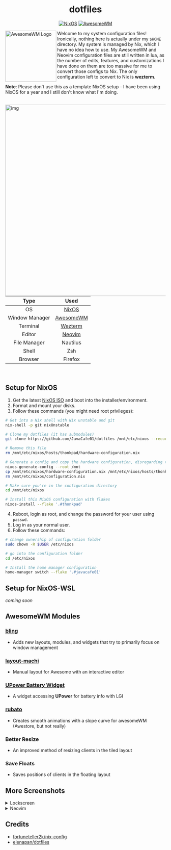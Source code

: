 <div align=center>

# dotfiles

[![NixOS](https://img.shields.io/badge/NixOS-22.05-informational.svg?logo=nixos)](https://github.com/nixos/nixpkgs) [![AwesomeWM](https://img.shields.io/badge/AwesomeWM-git-blue.svg?logo=lua)](https://github.com/awesomeWM/awesome)

</div>

<a href="https://awesomewm.org/"><img alt="AwesomeWM Logo" height="160" align = "left" src="https://upload.wikimedia.org/wikipedia/commons/0/07/Awesome_logo.svg"></a>

Welcome to my system configuration files! Ironically, nothing here is actually under my `$HOME` directory. My system is managed by Nix, which I have no idea how to use. My AwesomeWM and Neovim configuration files are still written in lua, as the number of edits, features, and customizations I have done on them are too massive for me to convert those configs to Nix. The only configuration left to convert to Nix is **wezterm**.

**Note**: Please don't use this as a template NixOS setup - I have been using NixOS for a year and I still don't know what I'm doing.

<br />

<img src="https://github.com/JavaCafe01/dotfiles/blob/master/.github/assets/main.png" alt="img" align="right" width="600px">

| Type  | Used |
| :---:  | :---:  |
| OS  | [NixOS](https://nixos.org/)  |
| Window Manager  | [AwesomeWM](https://github.com/awesomeWM/awesome)  |
| Terminal | [Wezterm](https://github.com/wez/wezterm) |
| Editor | [Neovim](https://neovim.io/) |
| File Manager | Nautilus |
| Shell | Zsh |
| Browser | Firefox |

<br />

## Setup for NixOS
1. Get the latest [NixOS ISO](https://nixos.org/download.html) and boot into the installer/environment.
2. Format and mount your disks.
3. Follow these commands (you might need root privileges):

```bash
# Get into a Nix shell with Nix unstable and git
nix-shell -p git nixUnstable

# Clone my dotfiles (it has submodules)
git clone https://github.com/JavaCafe01/dotfiles /mnt/etc/nixos --recurse-submodules

# Remove this file
rm /mnt/etc/nixos/hosts/thonkpad/hardware-configuration.nix

# Generate a config and copy the hardware configuration, disregarding the generated configuration.nix
nixos-generate-config --root /mnt
cp /mnt/etc/nixos/hardware-configuration.nix /mnt/etc/nixos/hosts/thonkpad/
rm /mnt/etc/nixos/configuration.nix

# Make sure you're in the configuration directory
cd /mnt/etc/nixos

# Install this NixOS configuration with flakes
nixos-install --flake '.#thonkpad'
```
4. Reboot, login as root, and change the password for your user using `passwd`.
5. Log in as your normal user.
6. Follow these commands:

```bash
# change ownership of configuration folder
sudo chown -R $USER /etc/nixos

# go into the configuration folder
cd /etc/nixos

# Install the home manager configuration
home-manager switch --flake '.#javacafe01'
```

## Setup for NixOS-WSL
*coming soon*


## AwesomeWM Modules
### [bling](https://github.com/BlingCorp/bling)
- Adds new layouts, modules, and widgets that try to primarily focus on window management
### [layout-machi](https://github.com/xinhaoyuan/layout-machi)
- Manual layout for Awesome with an interactive editor
### [UPower Battery Widget](https://github.com/Aire-One/awesome-battery_widget)
- A widget accessing **UPower** for battery info with LGI
### [rubato](https://github.com/andOrlando/rubato)
- Creates smooth animations with a slope curve for awesomeWM (Awestore, but not really)
### Better Resize
- An improved method of resizing clients in the tiled layout
### Save Floats
- Saves positions of clients in the floating layout

## More Screenshots

<details>
<summary>Lockscreen</summary>
<br>
<div align=center>
<img src="https://github.com/JavaCafe01/dotfiles/blob/master/.github/assets/lockscreen.png" alt="img" align="center" width="800px">
</div>
</details>

<details>
<summary>Neovim</summary>
<br>
<div align=center>
<img src="https://github.com/JavaCafe01/dotfiles/blob/master/.github/assets/vim.png" alt="img" align="center" width="600px">
</div>
</details>

## Credits
* [fortuneteller2k/nix-config](https://github.com/fortuneteller2k/nix-config)
* [elenapan/dotfiles](https://github.com/elenapan/dotfiles)
